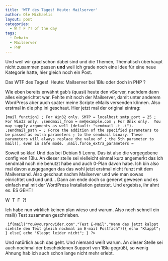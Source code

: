 ```yaml
---
title: 'WTF des Tages! Heute: Mailserver'
author: Ole Michaelis
layout: post
categories:
  - W T F ?! of the day
tags:
  - Debain
  - Mailserver
  - PHP
---
```


Und weil wir grad schon dabei sind und die Themen, Thematisch überhaupt nicht zusammen passen **und** weil ich grade noch eine Idee für eine neue Kategorie hatte, hier gleich noch ein Post.

Das WTF des Tages!  Heute: Mailserver bei 1Blu oder doch in PHP ?

Wie eben bereits erwähnt gab’s (quasi) heute den vServer, nachdem dann alles eingerichtet war. Fehlte mit noch der Mailserver, damit unter anderem WordPress aber auch später meine Scripte eMails versenden können. Also erstmal in die php.ini geschaut. Hier jetzt mal der original eintrag:

`[mail function]
; For Win32 only.
SMTP = localhost
smtp_port = 25
; For Win32 only.
;sendmail_from = me@example.com
; For Unix only.  You may supply arguments as well (default: "sendmail -t -i").
;sendmail_path =
; Force the addition of the specified parameters to be passed as extra parameters
; to the sendmail binary. These parameters will always replace the value of
; the 5th parameter to mail(), even in safe mode.
;mail.force_extra_parameters =`

Soweit so klar! Und das bei Debian 5 Lenny. Das ist also die vorgegebene config von 1Blu. An dieser stelle sei vielleicht einmal kurz angemerkt das ich sendmail noch nie benutzt habe und auch 0-Plan davon habe. Ich bin also mal davon ausgegangen das das wohl jetzt erstmal nicht funzt mit dem Mailversand. Also geschaut nachm Mailserver und wie man sowas einrichtet und und und… Dann am ende doch so genervt gewesen und es einfach mal mit der WordPress Installation getestet. Und ergebiss, ihr ahnt es. ES GEHT!

W  T  F  ?!

Ich habe nun wirklich keinen plan wieso und warum. Also noch schnell ein mail() Test zusammen geschrieben.

`
if(mail("You@yourprovider.com","Test E-Mail","Wenn das jetzt kalppt siehste den Text gleich nochmal im E-mail Postfach")){
   echo "Klappt";
}
else{
   echo "Klappt leider nicht";
}
?>`

Und natürlich auch das geht. Und niemand weiß warum. An dieser Stelle sei auch nochmal der bescheidenen Support von 1Blu gegrüßt, so wenig Ahnung hab ich auch schon lange nicht mehr erlebt.

